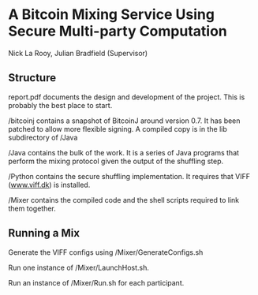 A Bitcoin Mixing Service Using Secure Multi-party Computation
=

Nick La Rooy, 
Julian Bradfield (Supervisor)

Structure
-

report.pdf documents the design and development of the project. This is probably the best place to start. 

/bitcoinj contains a snapshot of BitcoinJ around version 0.7. It has been patched to allow more flexible signing. A compiled copy is in the lib subdirectory of /Java

/Java contains the bulk of the work. It is a series of Java programs that perform the mixing protocol given the output of the shuffling step. 

/Python contains the secure shuffling implementation. It requires that VIFF (www.viff.dk) is installed. 

/Mixer contains the compiled code and the shell scripts required to link them together. 


Running a Mix
-

Generate the VIFF configs using /Mixer/GenerateConfigs.sh

Run one instance of /Mixer/LaunchHost.sh. 

Run an instance of /Mixer/Run.sh for each participant. 

